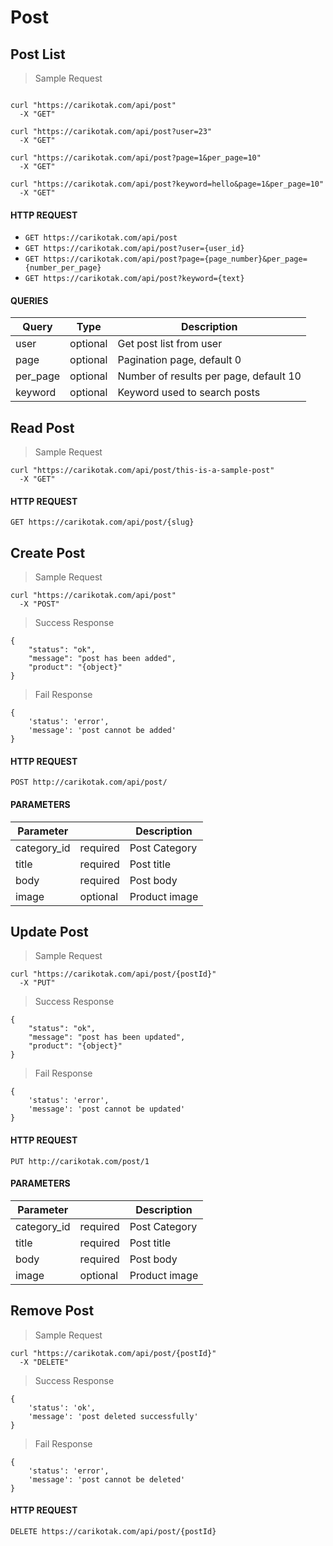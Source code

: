 # Post

## Post List

> Sample Request

```shell

curl "https://carikotak.com/api/post"
  -X "GET"

curl "https://carikotak.com/api/post?user=23"
  -X "GET"

curl "https://carikotak.com/api/post?page=1&per_page=10"
  -X "GET"

curl "https://carikotak.com/api/post?keyword=hello&page=1&per_page=10"
  -X "GET"

```

#### HTTP REQUEST
- `GET https://carikotak.com/api/post`
- `GET https://carikotak.com/api/post?user={user_id}`
- `GET https://carikotak.com/api/post?page={page_number}&per_page={number_per_page}`
- `GET https://carikotak.com/api/post?keyword={text}`

#### QUERIES
Query   | Type  | Description
--------| ----- | -----------
user    | optional  | Get post list from user
page    | optional  | Pagination page, default 0
per_page | optional | Number of results per page, default 10
keyword | optional  | Keyword used to search posts

## Read Post

> Sample Request

```shell
curl "https://carikotak.com/api/post/this-is-a-sample-post"
  -X "GET"
```

#### HTTP REQUEST
`GET https://carikotak.com/api/post/{slug}`

## Create Post

> Sample Request

```shell
curl "https://carikotak.com/api/post"
  -X "POST"
```

> Success Response

```shell
{
    "status": "ok",
    "message": "post has been added",
    "product": "{object}"
}
```

> Fail Response

```shell
{
    'status': 'error',
    'message': 'post cannot be added'
}
```

#### HTTP REQUEST
`POST http://carikotak.com/api/post/`

#### PARAMETERS
Parameter |  | Description
--------- | ------- | -----------
category_id | required | Post Category
title | required | Post title
body | required | Post body
image | optional | Product image

## Update Post

> Sample Request

```shell
curl "https://carikotak.com/api/post/{postId}"
  -X "PUT"
```

> Success Response

```shell
{
    "status": "ok",
    "message": "post has been updated",
    "product": "{object}"
}
```

> Fail Response

```shell
{
    'status': 'error',
    'message': 'post cannot be updated'
}
```

#### HTTP REQUEST
`PUT http://carikotak.com/post/1`

#### PARAMETERS
Parameter |  | Description
--------- | ------- | -----------
category_id | required | Post Category
title | required | Post title
body | required | Post body
image | optional | Product image

## Remove Post

> Sample Request

```shell
curl "https://carikotak.com/api/post/{postId}"
  -X "DELETE"
```

> Success Response

```shell
{
    'status': 'ok',
    'message': 'post deleted successfully'
}
```

> Fail Response

```shell
{
    'status': 'error',
    'message': 'post cannot be deleted'
}
```

#### HTTP REQUEST
`DELETE https://carikotak.com/api/post/{postId}`